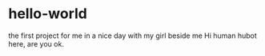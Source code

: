 # hello-world
the first project for me in a nice day with my girl  beside me
Hi human
hubot here, are you ok.
